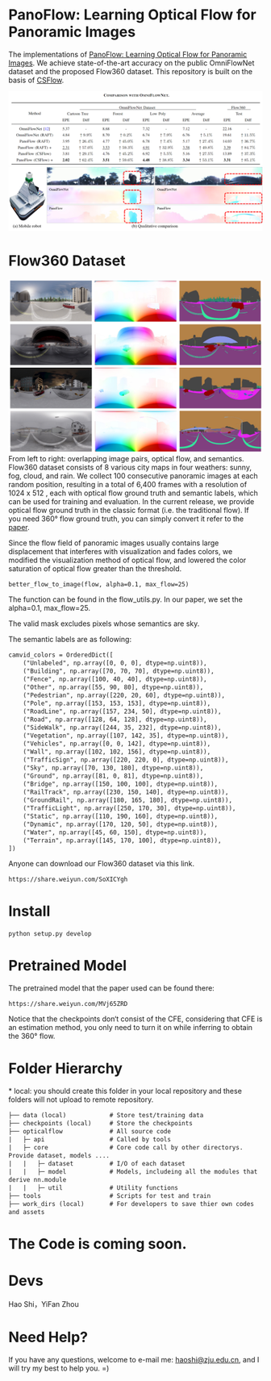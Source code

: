 # PanoFlow: Learning Optical Flow for Panoramic Images
The implementations of [PanoFlow: Learning Optical Flow for Panoramic Images](https://arxiv.org/pdf/2202.13388.pdf). 
We achieve state-of-the-art accuracy on the public OmniFlowNet dataset and the proposed Flow360 dataset.
This repository is built on the basis of [CSFlow](https://github.com/MasterHow/CSFlow).

![](results/compare_quant.png)
![](results/compare.png)

# Flow360 Dataset
![](results/Flow360.png)
From left to right: overlapping image pairs, optical flow, and semantics. 
Flow360 dataset consists of 8 various city maps in four weathers: 
sunny, fog, cloud, and rain. 
We collect 100 consecutive panoramic images at each random position, 
resulting in a total of 6,400 frames with a resolution of 1024 x 512 , 
each with optical flow ground truth and semantic labels, 
which can be used for training and evaluation. In the current release, 
we provide optical flow ground truth in the classic format (i.e. the traditional flow).
If you need 360° flow ground truth, you can simply convert it refer to the 
[paper](https://arxiv.org/pdf/2202.13388.pdf).

Since the flow field of panoramic images usually contains large displacement that interferes with visualization and fades colors, 
we modified the visualization method of optical flow, 
and lowered the color saturation of optical flow greater than the threshold.

```
better_flow_to_image(flow, alpha=0.1, max_flow=25)
```
The function can be found in the flow_utils.py. In our paper, we set the alpha=0.1, max_flow=25.

The valid mask excludes pixels whose semantics are sky.

The semantic labels are as following:
```
camvid_colors = OrderedDict([
    ("Unlabeled", np.array([0, 0, 0], dtype=np.uint8)),
    ("Building", np.array([70, 70, 70], dtype=np.uint8)),
    ("Fence", np.array([100, 40, 40], dtype=np.uint8)),
    ("Other", np.array([55, 90, 80], dtype=np.uint8)),
    ("Pedestrian", np.array([220, 20, 60], dtype=np.uint8)),
    ("Pole", np.array([153, 153, 153], dtype=np.uint8)),
    ("RoadLine", np.array([157, 234, 50], dtype=np.uint8)),
    ("Road", np.array([128, 64, 128], dtype=np.uint8)),
    ("SideWalk", np.array([244, 35, 232], dtype=np.uint8)),
    ("Vegetation", np.array([107, 142, 35], dtype=np.uint8)),
    ("Vehicles", np.array([0, 0, 142], dtype=np.uint8)),
    ("Wall", np.array([102, 102, 156], dtype=np.uint8)),
    ("TrafficSign", np.array([220, 220, 0], dtype=np.uint8)),
    ("Sky", np.array([70, 130, 180], dtype=np.uint8)),
    ("Ground", np.array([81, 0, 81], dtype=np.uint8)),
    ("Bridge", np.array([150, 100, 100], dtype=np.uint8)),
    ("RailTrack", np.array([230, 150, 140], dtype=np.uint8)),
    ("GroundRail", np.array([180, 165, 180], dtype=np.uint8)),
    ("TrafficLight", np.array([250, 170, 30], dtype=np.uint8)),
    ("Static", np.array([110, 190, 160], dtype=np.uint8)),
    ("Dynamic", np.array([170, 120, 50], dtype=np.uint8)),
    ("Water", np.array([45, 60, 150], dtype=np.uint8)),
    ("Terrain", np.array([145, 170, 100], dtype=np.uint8)),
])
```

Anyone can download our Flow360 dataset via this link.

```
https://share.weiyun.com/SoXICYgh
```

# Install
```
python setup.py develop
```

# Pretrained Model
The pretrained model that the paper used can be found there:
```
https://share.weiyun.com/MVj65ZRD
```
Notice that the checkpoints don‘t consist of the CFE, 
considering that CFE is an estimation method, 
you only need to turn it on while inferring to obtain the 360° flow.

# Folder Hierarchy
\* local: you should create this folder in your local repository and these folders will not upload to remote repository.
```
├── data (local)            # Store test/training data
├── checkpoints (local)     # Store the checkpoints
├── opticalflow             # All source code
|   ├─ api                  # Called by tools
|   ├─ core                 # Core code call by other directorys. Provide dataset, models ....
|   |   ├─ dataset          # I/O of each dataset
|   |   ├─ model            # Models, includeing all the modules that derive nn.module
|   |   ├─ util             # Utility functions
├── tools                   # Scripts for test and train
├── work_dirs (local)       # For developers to save thier own codes and assets
```

# The Code is coming soon.

# Devs
Hao Shi，YiFan Zhou

# Need Help?
If you have any questions, welcome to e-mail me: haoshi@zju.edu.cn, and I will try my best to help you. =)